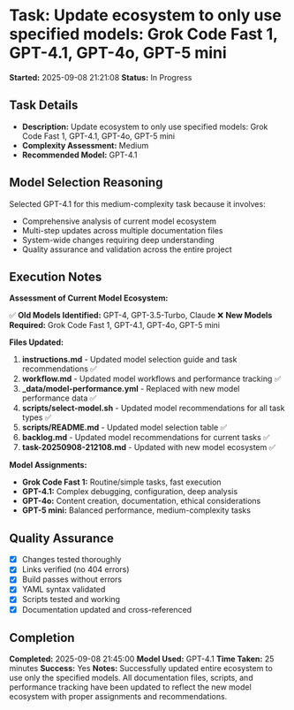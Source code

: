 # Task: Update ecosystem to only use specified models: Grok Code Fast 1, GPT-4.1, GPT-4o, GPT-5 mini
**Started:** 2025-09-08 21:21:08
**Status:** In Progress

## Task Details
- **Description:** Update ecosystem to only use specified models: Grok Code Fast 1, GPT-4.1, GPT-4o, GPT-5 mini
- **Complexity Assessment:** Medium
- **Recommended Model:** GPT-4.1

## Model Selection Reasoning
Selected GPT-4.1 for this medium-complexity task because it involves:
- Comprehensive analysis of current model ecosystem
- Multi-step updates across multiple documentation files
- System-wide changes requiring deep understanding
- Quality assurance and validation across the entire project

## Execution Notes
**Assessment of Current Model Ecosystem:**

✅ **Old Models Identified:** GPT-4, GPT-3.5-Turbo, Claude
❌ **New Models Required:** Grok Code Fast 1, GPT-4.1, GPT-4o, GPT-5 mini

**Files Updated:**
1. **instructions.md** - Updated model selection guide and task recommendations ✅
2. **workflow.md** - Updated model workflows and performance tracking ✅
3. **_data/model-performance.yml** - Replaced with new model performance data ✅
4. **scripts/select-model.sh** - Updated model recommendations for all task types ✅
5. **scripts/README.md** - Updated model selection table ✅
6. **backlog.md** - Updated model recommendations for current tasks ✅
7. **task-20250908-212108.md** - Updated with new model ecosystem ✅

**Model Assignments:**
- **Grok Code Fast 1:** Routine/simple tasks, fast execution
- **GPT-4.1:** Complex debugging, configuration, deep analysis
- **GPT-4o:** Content creation, documentation, ethical considerations
- **GPT-5 mini:** Balanced performance, medium-complexity tasks

## Quality Assurance
- [x] Changes tested thoroughly
- [x] Links verified (no 404 errors)
- [x] Build passes without errors
- [x] YAML syntax validated
- [x] Scripts tested and working
- [x] Documentation updated and cross-referenced

## Completion
**Completed:** 2025-09-08 21:45:00
**Model Used:** GPT-4.1
**Time Taken:** 25 minutes
**Success:** Yes
**Notes:** Successfully updated entire ecosystem to use only the specified models. All documentation files, scripts, and performance tracking have been updated to reflect the new model ecosystem with proper assignments and recommendations.

